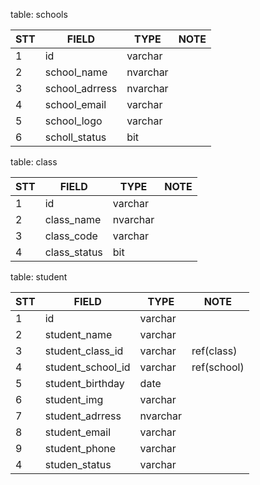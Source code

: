 
table: schools

| STT | FIELD          | TYPE     | NOTE |
| --- | -------------- | -------- | ---- |
| 1   | id             | varchar  |      |
| 2   | school_name    | nvarchar |      |
| 3   | school_adrress | nvarchar |      |
| 4   | school_email   | varchar  |      |
| 5   | school_logo    | varchar  |      |
| 6   | scholl_status | bit  |      |

table: class

| STT | FIELD      | TYPE     | NOTE |
| --- | ---------- | -------- | ---- |
| 1   | id         | varchar  |      |
| 2   | class_name | nvarchar |      |
| 3   | class_code | varchar  |      |
| 4   | class_status | bit  |      |

table: student

| STT | FIELD             | TYPE     | NOTE        |
| --- | ----------------- | -------- | ----------- |
| 1   | id                | varchar  |             |
| 2   | student_name      | varchar  |             |
| 3   | student_class_id  | varchar  | ref(class)  |
| 4   | student_school_id | varchar  | ref(school) |
| 5   | student_birthday  | date     |             |
| 6   | student_img       | varchar  |             |
| 7   | student_adrress   | nvarchar |             |
| 8   | student_email     | varchar  |             |
| 9   | student_phone     | varchar  |             |
| 4   | studen_status | varchar  |      |
